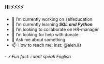 ### **Hi**  ⚡⚡⚡⚡

- 🔭 I’m currently working on selfeducation
- 🌱 I’m currently learning ___**SQL and Python**___
- 👯 I’m looking to collaborate on HR-manager
- 🤔 I’m looking for help with donate
- 💬 Ask me about something
- 📫 How to reach me: inst: @alen.lis

*- ⚡ Fun fact: i dont speak English*

